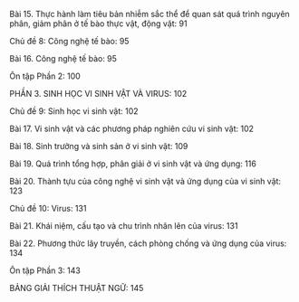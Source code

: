 Bài 15. Thực hành làm tiêu bản nhiễm sắc thể để quan sát quá trình nguyên phân, giảm phân ở tế bào thực vật, động vật: 91

Chủ đề 8: Công nghệ tế bào: 95

Bài 16. Công nghệ tế bào: 95

Ôn tập Phần 2: 100

PHẦN 3. SINH HỌC VI SINH VẬT VÀ VIRUS: 102

Chủ đề 9: Sinh học vi sinh vật: 102

Bài 17. Vi sinh vật và các phương pháp nghiên cứu vi sinh vật: 102

Bài 18. Sinh trưởng và sinh sản ở vi sinh vật: 109

Bài 19. Quá trình tổng hợp, phân giải ở vi sinh vật và ứng dụng: 116

Bài 20. Thành tựu của công nghệ vi sinh vật và ứng dụng của vi sinh vật: 123

Chủ đề 10: Virus: 131

Bài 21. Khái niệm, cấu tạo và chu trình nhân lên của virus: 131

Bài 22. Phương thức lây truyền, cách phòng chống và ứng dụng của virus: 134

Ôn tập Phần 3: 143

BẢNG GIẢI THÍCH THUẬT NGỮ: 145